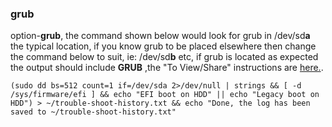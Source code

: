 ### grub

option-**grub**, the command shown below would look for grub in /dev/sd**a** the typical location, if you know grub to be placed elsewhere then change the command below to suit, ie: /dev/sd**b** etc, if grub is located as expected the output should include **GRUB** ,the "To View/Share" instructions are [here.](https://github.com/two-dogs/the-kennel/wiki/trouble-shoot-history#to-share).

`(sudo dd bs=512 count=1 if=/dev/sda 2>/dev/null | strings && [ -d /sys/firmware/efi ] && echo "EFI boot on HDD" || echo "Legacy boot on HDD") > ~/trouble-shoot-history.txt && echo "Done, the log has been saved to ~/trouble-shoot-history.txt"`
